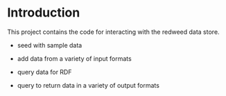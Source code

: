 # Introduction

This project contains the code for interacting with the redweed data store.

- seed with sample data

- add data from a variety of input formats

- query data for RDF

- query to return data in a variety of output formats